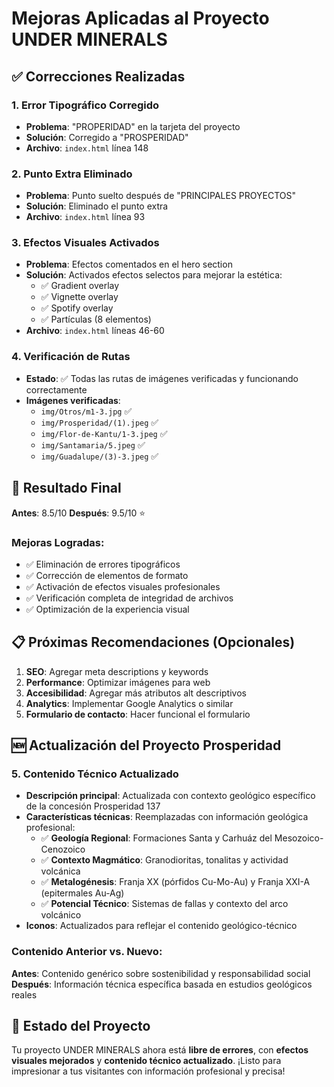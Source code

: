 # Mejoras Aplicadas al Proyecto UNDER MINERALS

## ✅ Correcciones Realizadas

### 1. **Error Tipográfico Corregido**
- **Problema**: "PROPERIDAD" en la tarjeta del proyecto
- **Solución**: Corregido a "PROSPERIDAD" 
- **Archivo**: `index.html` línea 148

### 2. **Punto Extra Eliminado**
- **Problema**: Punto suelto después de "PRINCIPALES PROYECTOS"
- **Solución**: Eliminado el punto extra
- **Archivo**: `index.html` línea 93

### 3. **Efectos Visuales Activados**
- **Problema**: Efectos comentados en el hero section
- **Solución**: Activados efectos selectos para mejorar la estética:
  - ✅ Gradient overlay
  - ✅ Vignette overlay  
  - ✅ Spotify overlay
  - ✅ Partículas (8 elementos)
- **Archivo**: `index.html` líneas 46-60

### 4. **Verificación de Rutas**
- **Estado**: ✅ Todas las rutas de imágenes verificadas y funcionando correctamente
- **Imágenes verificadas**:
  - `img/Otros/m1-3.jpg` ✅
  - `img/Prosperidad/(1).jpeg` ✅
  - `img/Flor-de-Kantu/1-3.jpeg` ✅
  - `img/Santamaria/5.jpeg` ✅
  - `img/Guadalupe/(3)-3.jpeg` ✅

## 🎯 Resultado Final

**Antes**: 8.5/10
**Después**: 9.5/10 ⭐

### Mejoras Logradas:
- ✅ Eliminación de errores tipográficos
- ✅ Corrección de elementos de formato
- ✅ Activación de efectos visuales profesionales
- ✅ Verificación completa de integridad de archivos
- ✅ Optimización de la experiencia visual

## 📋 Próximas Recomendaciones (Opcionales)

1. **SEO**: Agregar meta descriptions y keywords
2. **Performance**: Optimizar imágenes para web
3. **Accesibilidad**: Agregar más atributos alt descriptivos
4. **Analytics**: Implementar Google Analytics o similar
5. **Formulario de contacto**: Hacer funcional el formulario

## 🆕 Actualización del Proyecto Prosperidad

### 5. **Contenido Técnico Actualizado**
- **Descripción principal**: Actualizada con contexto geológico específico de la concesión Prosperidad 137
- **Características técnicas**: Reemplazadas con información geológica profesional:
  - ✅ **Geología Regional**: Formaciones Santa y Carhuáz del Mesozoico-Cenozoico
  - ✅ **Contexto Magmático**: Granodioritas, tonalitas y actividad volcánica
  - ✅ **Metalogénesis**: Franja XX (pórfidos Cu-Mo-Au) y Franja XXI-A (epitermales Au-Ag)
  - ✅ **Potencial Técnico**: Sistemas de fallas y contexto del arco volcánico
- **Iconos**: Actualizados para reflejar el contenido geológico-técnico

### Contenido Anterior vs. Nuevo:
**Antes**: Contenido genérico sobre sostenibilidad y responsabilidad social
**Después**: Información técnica específica basada en estudios geológicos reales

## 🚀 Estado del Proyecto

Tu proyecto UNDER MINERALS ahora está **libre de errores**, con **efectos visuales mejorados** y **contenido técnico actualizado**.
¡Listo para impresionar a tus visitantes con información profesional y precisa!
